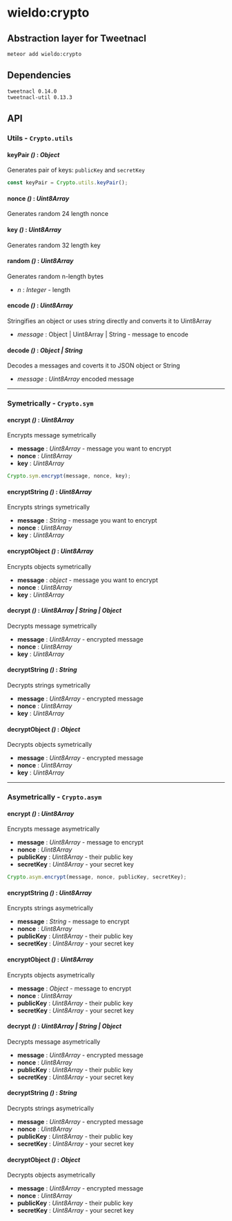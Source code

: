# wieldo:crypto
## Abstraction layer for Tweetnacl

```
meteor add wieldo:crypto
```

## Dependencies

```
tweetnacl 0.14.0
tweetnacl-util 0.13.3
```

## API

### Utils - `Crypto.utils`

#### keyPair *()* : *Object*

Generates pair of keys: `publicKey` and `secretKey`

```javascript
const keyPair = Crypto.utils.keyPair();
```

#### nonce *()* : *Uint8Array*

Generates random 24 length nonce

#### key *()* : *Uint8Array*

Generates random 32 length key

#### random *()* : *Uint8Array*

Generates random n-length bytes

- *n* : *Integer* - length

#### encode *()* : *Uint8Array*

Stringifies an object or uses string directly and converts it to Uint8Array

- *message* : Object | Uint8Array | String - message to encode


#### decode *()* : *Object | String*

Decodes a messages and coverts it to JSON object or String

- *message* : *Uint8Array* encoded message

---

### Symetrically - `Crypto.sym`

#### encrypt *()* : *Uint8Array*

Encrypts message symetrically

- **message** : *Uint8Array* - message you want to encrypt
- **nonce** : *Uint8Array*
- **key** : *Uint8Array*

```javascript
Crypto.sym.encrypt(message, nonce, key);
```

#### encryptString *()* : *Uint8Array*

Encrypts strings symetrically

- **message** : *String* - message you want to encrypt
- **nonce** : *Uint8Array*
- **key** : *Uint8Array*

#### encryptObject *()* : *Uint8Array*

Encrypts objects symetrically

- **message** : *object* - message you want to encrypt
- **nonce** : *Uint8Array*
- **key** : *Uint8Array*

#### decrypt *()* : *Uint8Array | String | Object*

Decrypts message symetrically

- **message** : *Uint8Array* - encrypted message
- **nonce** : *Uint8Array*
- **key** : *Uint8Array*

#### decryptString *()* : *String*

Decrypts strings symetrically

- **message** : *Uint8Array* - encrypted message
- **nonce** : *Uint8Array*
- **key** : *Uint8Array*

#### decryptObject *()* : *Object*

Decrypts objects symetrically

- **message** : *Uint8Array* - encrypted message
- **nonce** : *Uint8Array*
- **key** : *Uint8Array*

---

### Asymetrically - `Crypto.asym`

#### encrypt *()* : *Uint8Array*

Encrypts message asymetrically

- **message** : *Uint8Array* - message to encrypt
- **nonce** : *Uint8Array*
- **publicKey** : *Uint8Array* - their public key
- **secretKey** : *Uint8Array* - your secret key

```javascript
Crypto.asym.encrypt(message, nonce, publicKey, secretKey);
```

#### encryptString *()* : *Uint8Array*

Encrypts strings asymetrically

- **message** : *String* - message to encrypt
- **nonce** : *Uint8Array*
- **publicKey** : *Uint8Array* - their public key
- **secretKey** : *Uint8Array* - your secret key

#### encryptObject *()* : *Uint8Array*

Encrypts objects asymetrically

- **message** : *Object* - message to encrypt
- **nonce** : *Uint8Array*
- **publicKey** : *Uint8Array* - their public key
- **secretKey** : *Uint8Array* - your secret key

#### decrypt *()* : *Uint8Array | String | Object*

Decrypts message asymetrically

- **message** : *Uint8Array* - encrypted message
- **nonce** : *Uint8Array*
- **publicKey** : *Uint8Array* - their public key
- **secretKey** : *Uint8Array* - your secret key

#### decryptString *()* : *String*

Decrypts strings asymetrically

- **message** : *Uint8Array* - encrypted message
- **nonce** : *Uint8Array*
- **publicKey** : *Uint8Array* - their public key
- **secretKey** : *Uint8Array* - your secret key

#### decryptObject *()* : *Object*

Decrypts objects asymetrically

- **message** : *Uint8Array* - encrypted message
- **nonce** : *Uint8Array*
- **publicKey** : *Uint8Array* - their public key
- **secretKey** : *Uint8Array* - your secret key
